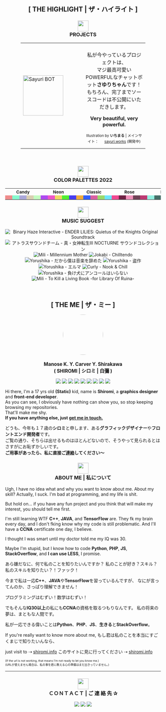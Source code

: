 <h2 align="center" class="maintitle">[ THE HIGHLIGHT | ザ・ハイライト ]</h2>

<!-- Highlight: Projects -->
<h3 align="center" class="subtitle">
<img src="https://tokyo.s3.463.fish/assets/icons/cartoon_idea.svg" height="auto" width="35px"><br/>
PROJECTS
</h3>

<table style="margin-left: auto; margin-right: auto; width: 80%">
<tr>

<td style="width: 50%">
    <img alt="Sayuri BOT" src="https://tokyo.s3.463.fish/assets/sayuri/avatar_01-rebg-center.png" height="auto" width="130px">
</td>

<td style="width: 50%">
    <p align="center" style="padding-top: 7px">
        私が今やっているプロジェクトは、<br>
        マジ最高可愛いPOWERFULなチャットボット<b>さゆりちゃん</b>です！<br>
        もちろん、完了までソースコードは不公開にいただきします。
    </p><p align="center">
        <b>Very beautiful, very powerful.</b>
    </p><p align="center" style="font-size: 0.73em">
        Illustration by <b>いちまる</b> | メインサイト： <img src="https://tokyo.s3.463.fish/assets/sayuri/favicon_01.png" height="auto" width="16px" / ><a href="https://sayuri.works">sayuri.works</a> (開発中)
    </p>
</td>

</tr>
</table>

<br>

<!-- Highlight: Colors -->
<h3 align="center" class="subtitle">
<img src="https://tokyo.s3.463.fish/assets/icons/cartoon_bird.svg" height="auto" width="35px"><br/>
COLOR PALETTES 2022
</h3>
<table style="margin-left: auto; margin-right: auto; width: 100%">
    <tr style="font-size: 0.85em">
        <th colspan="5" style="width: 17%"><b>Candy</b></th>
        <th colspan="5" style="width: 17%"><b>Neon</b></th>
        <th colspan="5" style="width: 17%"><b>Classic</b></th>
        <th colspan="5" style="width: 17%"><b>Rose</b></th
        <th colspan="1" style="width: 3%"></th>
        <th colspan="5" style="width: 17%"><b>Mint</b></th>
    </tr>
    <tr>
        <td bgcolor="#f08c8c">
        <img src="https://via.placeholder.com/15/f08c8c/000000?text=+" height="7px" width="7px" />
        </td>
        <td bgcolor="#86fcce">
        <img src="https://via.placeholder.com/15/86fcce/000000?text=+" height="7px" width="7px" />
        </td>
        <td bgcolor="#aaa7d9">
        <img src="https://via.placeholder.com/15/aaa7d9/000000?text=+" height="7px" width="7px" />
        </td>
        <td bgcolor="#d9ceb2">
        <img src="https://via.placeholder.com/15/d9ceb2/000000?text=+" height="7px" width="7px" />
        </td>
        <td bgcolor="#c3fcc0">
        <img src="https://via.placeholder.com/15/c3fcc0/000000?text=+" height="7px" width="7px" />
        </td>
    </>
        <td bgcolor="#ae4af0">
        <img src="https://via.placeholder.com/15/ae4af0/000000?text=+" height="7px" width="7px" />
        </td>
        <td bgcolor="#f056c7">
        <img src="https://via.placeholder.com/15/f056c7/000000?text=+" height="7px" width="7px" />
        </td>
        <td bgcolor="#f0d962">
        <img src="https://via.placeholder.com/15/f0d962/000000?text=+" height="7px" width="7px" />
        </td>
        <td bgcolor="#51f032">
        <img src="https://via.placeholder.com/15/51f032/000000?text=+" height="7px" width="7px" />
        </td>
        <td bgcolor="#483ef0">
        <img src="https://via.placeholder.com/15/483ef0/000000?text=+" height="7px" width="7px" />
        </td>
    </>
        <td bgcolor="#f0ab3c">
        <img src="https://via.placeholder.com/15/f0ab3c/000000?text=+" height="7px" width="7px" />
        </td>
        <td bgcolor="#3260fc">
        <img src="https://via.placeholder.com/15/3260fc/000000?text=+" height="7px" width="7px" />
        </td>
        <td bgcolor="#d95fa2">
        <img src="https://via.placeholder.com/15/d95fa2/000000?text=+" height="7px" width="7px" />
        </td>
        <td bgcolor="#9ad96a">
        <img src="https://via.placeholder.com/15/9ad96a/000000?text=+" height="7px" width="7px" />
        </td>
        <td bgcolor="#6de4fc">
        <img src="https://via.placeholder.com/15/6de4fc/000000?text=+" height="7px" width="7px" />
        </td>
    </>
        <td bgcolor="#f04991">
        <img src="https://via.placeholder.com/15/f04991/000000?text=+" height="7px" width="7px" />
        </td>
        <td bgcolor="#702244">
        <img src="https://via.placeholder.com/15/702244/000000?text=+" height="7px" width="7px" />
        </td>
        <td bgcolor="#f291bb">
        <img src="https://via.placeholder.com/15/f291bb/000000?text=+" height="7px" width="7px" />
        </td>
        <td bgcolor="#704357">
        <img src="https://via.placeholder.com/15/704357/000000?text=+" height="7px" width="7px" />
        </td>
        <td bgcolor="#bd3972">
        <img src="https://via.placeholder.com/15/bd3972/000000?text=+" height="7px" width="7px" />
        </td>
    </>
        <td bgcolor="#94f0e0">
        <img src="https://via.placeholder.com/15/94f0e0/000000?text=+" height="7px" width="7px" />
        </td>
        <td bgcolor="#467069">
        <img src="https://via.placeholder.com/15/467069/000000?text=+" height="7px" width="7px" />
        </td>
        <td bgcolor="#4ef2d7">
        <img src="https://via.placeholder.com/15/4ef2d7/000000?text=+" height="7px" width="7px" />
        </td>
        <td bgcolor="#247063">
        <img src="https://via.placeholder.com/15/247063/000000?text=+" height="7px" width="7px" />
        </td>
        <td bgcolor="#75bdb1">
        <img src="https://via.placeholder.com/15/75bdb1/000000?text=+" height="7px" width="7px" />
        </td>
    </tr>
</table>

<!-- Highlight: Music -->
<h3 align="center" class="subtitle">
<img src="https://tokyo.s3.463.fish/assets/icons/cartoon_heart.svg" height="auto" width="35px"><br/>
MUSIC SUGGEST
</h3>
<!-- lastfm -->
<p align="center"><img src="https://lastfm.freetls.fastly.net/i/u/64s/f891b966aa372122b084b9882c84d915.jpg" title="Binary Haze Interactive - ENDER LILIES: Quietus of the Knights Original Soundtrack"> <img src="https://lastfm.freetls.fastly.net/i/u/64s/b74d2000cdf6f7846d4621d2b6fd1266.png" title="アトラスサウンドチーム - 真・女神転生Ⅲ NOCTURNE サウンドコレクション"> <img src="https://lastfm.freetls.fastly.net/i/u/64s/6e9b08379cf69b5f820431ef62ee80e1.jpg" title="Mili - Millennium Mother"> <img src="https://lastfm.freetls.fastly.net/i/u/64s/855cd42416d4ca872ebef215c762143f.jpg" title="Jokabi - Chilltendo"> <img src="https://lastfm.freetls.fastly.net/i/u/64s/f210280d3bd2455b9f0eb01797c5ccb1.jpg" title="Yorushika - だから僕は音楽を辞めた"> <img src="https://lastfm.freetls.fastly.net/i/u/64s/a09d7cef99726c1a18ef6e64d7020f88.jpg" title="Yorushika - 盗作"> <img src="https://lastfm.freetls.fastly.net/i/u/64s/e0dbdcf5ae3fa0363e286de02296e1a7.jpg" title="Yorushika - エルマ"> <img src="https://lastfm.freetls.fastly.net/i/u/64s/57b5ef0886826a8e49cc5f000217c5cf.jpg" title="Curly - Nook & Chill"> <img src="https://lastfm.freetls.fastly.net/i/u/64s/2789e10abca6ffe75fa261045ed4f138.jpg" title="Yorushika - 負け犬にアンコールはいらない"> <img src="https://lastfm.freetls.fastly.net/i/u/64s/bcf0221107a9d925afafb6ccc69219ee.jpg" title="Mili - To Kill a Living Book -for Library Of Ruina-"> </p>
<br/>

<h2 align="center" class="maintitle">[ THE ME | ザ・ミー ]</h2>
<p align="center">
    <img src="https://avatars.githubusercontent.com/u/25238558" height="auto" width="130" style="border-radius:50%">
</p>
<h3 align="center" style="font-size: 1.1em">
    Manose K. Y. Carver Y. Shirakawa<br/>
    ( SHIROMI | シロミ | 白彌 )
</h3>
<p align="center">
    <img src="https://img.shields.io/badge/RHEL-ee0000?style=flat-square&logo=redhat" />
    <img src="https://img.shields.io/badge/CentOS-blue?style=flat-square&logo=centos" />
    <img src="https://img.shields.io/badge/AWS-fc4c02?style=flat-square&logo=amazonaws" />
    <img src="https://img.shields.io/badge/GCP-fefefe?style=flat-square&logo=googlecloud" />
    <img src="https://img.shields.io/badge/Docker-fbfbfb?style=flat-square&logo=docker" />
    <img src="https://img.shields.io/badge/Vue.js-f9f9f9?style=flat-square&logo=vue.js" />
    <img src="https://img.shields.io/badge/Python-6de4fc?style=flat-square&logo=python" />
    <img src="https://img.shields.io/badge/VS%20Code-blue?style=flat-square&logo=visualstudiocode" />
    <img src="https://img.shields.io/badge/Sublime%20Text-f2f2f2?style=flat-square&logo=sublimetext" />
</p>

<p>
    Hi there, I'm a 17 yrs old <b>(Static)</b> kid, name is <b>Shiromi</b>, a <b>graphics designer</b> and <b>front-end developer</b>.<br/>
    As you can see, I obviously have nothing can show you, so stop keeping browsing my repositories.<br/>
    That'll make me shy.</br/>
    <b>If you have anything else, just <a href="#contact">get me in touch.</a></b>
</p>
<p>
    どうも、今年も１７歳の<b>シロミ</b>と申します、ある<b>グラフィックデザイナー</b>や<b>フロントエンド開発者</b>です。<br/>
    ご覧の通り、そちらは出せるものはほとんどないので、そうやって見られるとはさすがにお恥ずかしいです。<br/>
    <b>ご用事があったら、私に直接ご<a href="#contact">連絡</a>してください～</b>
</p>

<h3 align="center" id="about" class="subtitle">
<img src="https://tokyo.s3.463.fish/assets/icons/cartoon_personal.svg" height="auto" width="35px"><br/>
ABOUT ME | 私について
</h3>

Ugh, I have no idea what and why you want to know about me.
About my skill? Actually, I suck.
I'm bad at programming, and my life is shit.

But hold on... if you have any fun project and you think that will make my interest, you should tell me first.

I'm still learning WTF **C++**, **JAVA**, and **TensorFlow** are.
They fk my brain every day, and I don't fking know why my code is still problematic.
And I'll have a **CCNA** certificate one day, I believe.

I thought I was smart until my doctor told me my IQ was 30.

Maybe I'm stupid, but I know how to code **Python**, **PHP**, **JS**, **StackOverflow**,
and **I can use LESS**, I promise.

あら嫌だなに、何で私のことを知りたいんですか？
私のことが好き？スキル？
私のスキルを知りたい？！ファック！

今まで私は一応**C++**、**JAVA**や**TensorFlow**を習っているんですが、
なにが言ってんのか、さっぱり理解できません！

プログラミングはむずい！数学はむずい！

でもそんな**IQ30以上**の私にも**CCNA**の資格を取るつもりなんです。
私の将来の夢は、まともな人間です。

私が一応できる偉いことは**Python**、**PHP**、**JS**、**生きる**と**StackOverflow**。

If you're really want to know more about me,
もし君は私のことを本当にすごくまじで知りたいんなら、

just visit to ⇢ [shiromi.info](https://shiromi.info)
このサイトに見に行ってください ⇢ [shiromi.info](https://shiromi.info)

<span style="font-size: 0.65em">
(If the url is not working, that means I'm not ready to let you know me.)<br/>
(URLが使えません場合は、私の事を君に教える心の準備はまだ出きっていません。)
</span>
</p>

<hr/>


<h3 align="center" id="contact" class="subtitle">
<img src="https://tokyo.s3.463.fish/assets/icons/cartoon_chat.svg" height="auto" width="35px"><br/>
ＣＯＮＴＡＣＴ | ご 連 絡 先 ✰
</h3>

<p align="center">
    <a href="mailto:catch@463.fish"><img src="https://img.shields.io/badge/Email-3260fc?style=for-the-badge&logo=Mail.Ru&logoColor=white" /></a>
    <a href="https://discord.gg/shiromi"><img src="https://img.shields.io/badge/Discord-5865F2?style=for-the-badge&logo=discord&logoColor=white" /></a>
    <a href="https://t.me/shiromi"><img src="https://img.shields.io/badge/Telegram-2CA5E0?style=for-the-badge&logo=telegram&logoColor=white" /></a>
</p>
